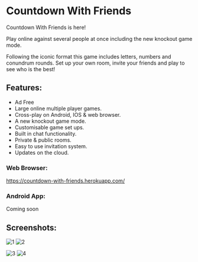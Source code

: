 # Countdown With Friends

Countdown With Friends is here! 

Play online against several people at once including the new knockout game mode.

Following the iconic format this game includes letters, numbers and conundrum rounds.
Set up your own room, invite your friends and play to see who is the best!

## Features:
* Ad Free
* Large online multiple player games.
* Cross-play on Android, IOS & web browser.
* A new knockout game mode.
* Customisable game set ups.
* Built in chat functionality.
* Private & public rooms.
* Easy to use invitation system.
* Updates on the cloud.

### Web Browser:
https://countdown-with-friends.herokuapp.com/

### Android App:
Coming soon

## Screenshots:
![1](https://user-images.githubusercontent.com/5860973/87311605-5d645e80-c517-11ea-843e-7c3f9bc290ad.png)
![2](https://user-images.githubusercontent.com/5860973/87311601-5ccbc800-c517-11ea-8da2-a009912a8b54.png)

![3](https://user-images.githubusercontent.com/5860973/87311607-5dfcf500-c517-11ea-96f9-3797a89eb74e.png)
![4](https://user-images.githubusercontent.com/5860973/87311606-5d645e80-c517-11ea-949e-3985071b7303.png)
